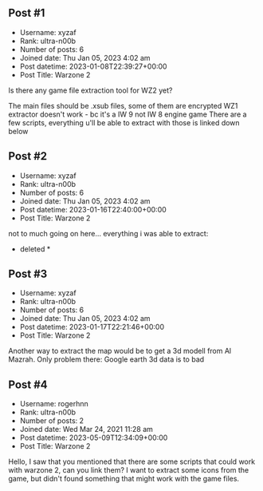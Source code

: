 ## Post #1
- Username: xyzaf
- Rank: ultra-n00b
- Number of posts: 6
- Joined date: Thu Jan 05, 2023 4:02 am
- Post datetime: 2023-01-08T22:39:27+00:00
- Post Title: Warzone 2

Is there any game file extraction tool for WZ2 yet?

The main files should be .xsub files, some of them are encrypted 
WZ1 extractor doesn't work - bc it's a IW 9 not IW 8 engine game
There are a few scripts, everything u'll be able to extract with those is linked down below
## Post #2
- Username: xyzaf
- Rank: ultra-n00b
- Number of posts: 6
- Joined date: Thu Jan 05, 2023 4:02 am
- Post datetime: 2023-01-16T22:40:00+00:00
- Post Title: Warzone 2

not to much going on here... everything i was able to extract:
* deleted *
## Post #3
- Username: xyzaf
- Rank: ultra-n00b
- Number of posts: 6
- Joined date: Thu Jan 05, 2023 4:02 am
- Post datetime: 2023-01-17T22:21:46+00:00
- Post Title: Warzone 2

Another way to extract the map would be to get a 3d modell from Al Mazrah. Only problem there: Google earth 3d data is to bad
## Post #4
- Username: rogerhnn
- Rank: ultra-n00b
- Number of posts: 2
- Joined date: Wed Mar 24, 2021 11:28 am
- Post datetime: 2023-05-09T12:34:09+00:00
- Post Title: Warzone 2

Hello, I saw that you mentioned that there are some scripts that could work with warzone 2, can you link them?
I want to extract some icons from the game, but didn't found something that might work with the game files.
